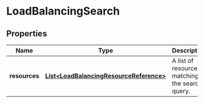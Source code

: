 

# LoadBalancingSearch


## Properties

| Name | Type | Description | Notes |
|------------ | ------------- | ------------- | -------------|
|**resources** | [**List&lt;LoadBalancingResourceReference&gt;**](LoadBalancingResourceReference.md) | A list of resources matching the search query. |  [optional] |



